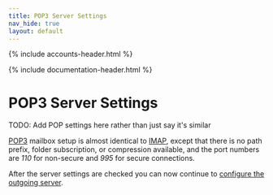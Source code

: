 ```yaml
---
title: POP3 Server Settings
nav_hide: true 
layout: default
---
```


{% include accounts-header.html %}

{% include documentation-header.html %}

# POP3 Server Settings

TODO: Add POP settings here rather than just say it's similar 

[POP3](/documentation/accounts/pop3.html) mailbox setup is almost identical to 
[IMAP](/documentation/accounts/incoming_imap.html), except that there is no path prefix, 
folder subscription, or compression available, and the port numbers are *110* for 
non-secure and *995* for secure connections. 

After the server settings are checked you can now continue to 
[configure the outgoing server](/documentation/accounts/add.html#outgoing-server).
